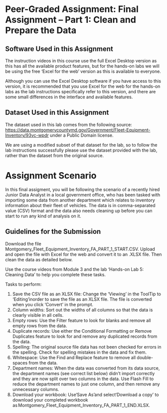 # Peer-Graded Assignment: Final Assignment – Part 1: Clean and Prepare the Data

## Software Used in this Assignment
The instruction videos in this course use the full Excel Desktop version as this has all the available product features, but for the hands-on labs we will be using the free ‘Excel for the web’ version as this is available to everyone.

Although you can use the Excel Desktop software if you have access to this version, it is recommended that you use Excel for the web for the hands-on labs as the lab instructions specifically refer to this version, and there are some small differences in the interface and available features.

## Dataset Used in this Assignment
The dataset used in this lab comes from the following source: https://data.montgomerycountymd.gov/Government/Fleet-Equipment-Inventory/93vc-wpdr under a Public Domain license.

We are using a modified subset of that dataset for the lab, so to follow the lab instructions successfully please use the dataset provided with the lab, rather than the dataset from the original source.

# Assignment Scenario
In this final assigment, you will be following the scenario of a recently hired Junior Data Analyst in a local government office, who has been tasked with importing some data from another department which relates to inventory information about their fleet of vehicles. The data is in comma-separated value (CSV) format and the data also needs cleaning up before you can start to run any kind of analysis on it.

## Guidelines for the Submission
Download the file Montgomery_Fleet_Equipment_Inventory_FA_PART_1_START.CSV. Upload and open the file with Excel for the web and convert it to an .XLSX file. Then clean the data as detailed below.

Use the course videos from Module 3 and the lab ‘Hands-on Lab 5: Cleaning Data’ to help you complete these tasks.

Tasks to perform:
1. Save the CSV file as an XLSX file: Change the ‘Viewing’ in the ToolTip to ‘Editing’inorder to save the file as an XLSX file. The file is converted when you click ‘Convert’ in the prompt.
2. Column widths: Sort out the widths of all columns so that the data is clearly visible in all cells.
3. Empty rows: Use the Filter feature to look for blanks and remove all empty rows from the data.
4. Duplicate records: Use either the Conditional Formatting or Remove Duplicates feature to look for and remove any duplicated records from the data.
5. Spelling: The original source file data has not been checked for errors in the spelling. Check for spelling mistakes in the data and fix them.
6. Whitespace: Use the Find and Replace feature to remove all double-spaces from the data.
7. Department names: When the data was converted from its data source, the department names (see correct list below) didn’t import correctly and they are now split over two columns in the data. Use Flash Fill to reduce the department names to just one column, and then remove any unnecessary columns.
8. Download your workbook: Use‘Save As’and select‘Download a copy’ to download your completed workbook as Montgomery_Fleet_Equipment_Inventory_FA_PART_1_END.XLSX.
